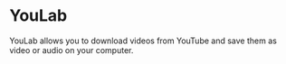 # YouLab
YouLab allows you to download videos from YouTube and save them as video or audio on your computer.
